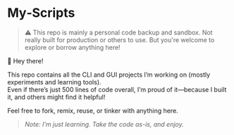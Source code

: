 # My‑Scripts
> ⚠️ This repo is mainly a personal code backup and sandbox. Not really built for production or others to use. But you're welcome to explore or borrow anything here!

👋 Hey there!

This repo contains all the CLI and GUI projects I’m working on (mostly experiments and learning tools).  
Even if there’s just 500 lines of code overall, I’m proud of it—because I built it, and others might find it helpful!

Feel free to fork, remix, reuse, or tinker with anything here.

> *Note: I’m just learning. Take the code as-is, and enjoy.*
